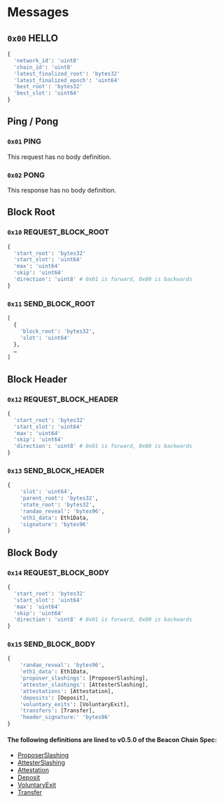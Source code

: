 # Messages

## `0x00` HELLO

```python
{
  'network_id': 'uint8'
  'chain_id': 'uint8'
  'latest_finalized_root': 'bytes32'
  'latest_finalized_epoch': 'uint64'
  'best_root': 'bytes32'
  'best_slot': 'uint64'
}
```

## Ping / Pong

### `0x01` PING

This request has no body definition.

### `0x02` PONG

This response has no body definition.

## Block Root

### `0x10` REQUEST_BLOCK_ROOT

```python
{
  'start_root': 'bytes32'
  'start_slot': 'uint64'
  'max': 'uint64'
  'skip': 'uint64'
  'direction': 'uint8' # 0x01 is forward, 0x00 is backwards
}
```

### `0x11` SEND_BLOCK_ROOT

```python
[
  {
    'block_root': 'bytes32', 
    'slot': 'uint64'
  },
  …
]
```

## Block Header

### `0x12` REQUEST_BLOCK_HEADER

```python
{
  'start_root': 'bytes32'
  'start_slot': 'uint64'
  'max': 'uint64'
  'skip': 'uint64'
  'direction': 'uint8' # 0x01 is forward, 0x00 is backwards
}
```

### `0x13` SEND_BLOCK_HEADER

```python
{
    'slot': 'uint64',
    'parent_root': 'bytes32',
    'state_root': 'bytes32',
    'randao_reveal': 'bytes96',
    'eth1_data': Eth1Data,
    'signature': 'bytes96'
}
```

## Block Body

### `0x14` REQUEST_BLOCK_BODY

```python
{
  'start_root': 'bytes32'
  'start_slot': 'uint64'
  'max': 'uint64'
  'skip': 'uint64'
  'direction': 'uint8' # 0x01 is forward, 0x00 is backwards
}
```

### `0x15` SEND_BLOCK_BODY

```python
{
    'randao_reveal': 'bytes96',
    'eth1_data': Eth1Data,
    'proposer_slashings': [ProposerSlashing],
    'attester_slashings': [AttesterSlashing],
    'attestations': [Attestation],
    'deposits': [Deposit],
    'voluntary_exits': [VoluntaryExit],
    'transfers': [Transfer],
    'header_signature:' 'bytes96'
}
```

#### The following definitions are lined to v0.5.0 of the Beacon Chain Spec:

- [ProposerSlashing](https://github.com/ethereum/eth2.0-specs/blob/v0.5.0/specs/core/0_beacon-chain.md#proposerslashing)  
- [AttesterSlashing](https://github.com/ethereum/eth2.0-specs/blob/v0.5.0/specs/core/0_beacon-chain.md#attesterslashing)  
- [Attestation](https://github.com/ethereum/eth2.0-specs/blob/v0.5.0/specs/core/0_beacon-chain.md#attestation)  
- [Deposit](https://github.com/ethereum/eth2.0-specs/blob/v0.5.0/specs/core/0_beacon-chain.md#deposit)  
- [VoluntaryExit](https://github.com/ethereum/eth2.0-specs/blob/v0.5.0/specs/core/0_beacon-chain.md#voluntaryexit)  
- [Transfer](https://github.com/ethereum/eth2.0-specs/blob/v0.5.0/specs/core/0_beacon-chain.md#transfer)


